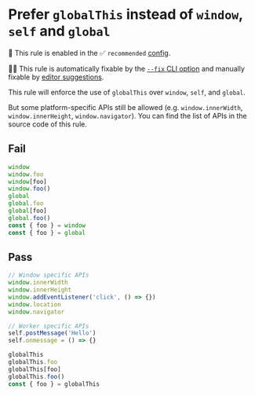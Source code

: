 # Prefer `globalThis` instead of `window`, `self` and `global`

💼 This rule is enabled in the ✅ `recommended` [config](https://github.com/sindresorhus/eslint-plugin-unicorn#preset-configs-eslintconfigjs).

🔧💡 This rule is automatically fixable by the [`--fix` CLI option](https://eslint.org/docs/latest/user-guide/command-line-interface#--fix) and manually fixable by [editor suggestions](https://eslint.org/docs/latest/use/core-concepts#rule-suggestions).

<!-- end auto-generated rule header -->
<!-- Do not manually modify this header. Run: `npm run fix:eslint-docs` -->

This rule will enforce the use of `globalThis` over `window`, `self`, and `global`.

But some platform-specific APIs still be allowed (e.g. `window.innerWidth`, `window.innerHeight`, `window.navigator`). You can find the list of APIs in the source code of this rule.

## Fail

```js
window
window.foo
window[foo]
window.foo()
global
global.foo
global[foo]
global.foo()
const { foo } = window
const { foo } = global
```

## Pass

```js
// Window specific APIs
window.innerWidth
window.innerHeight
window.addEventListener('click', () => {})
window.location
window.navigator

// Worker specific APIs
self.postMessage('Hello')
self.onmessage = () => {}

globalThis
globalThis.foo
globalThis[foo]
globalThis.foo()
const { foo } = globalThis
```

